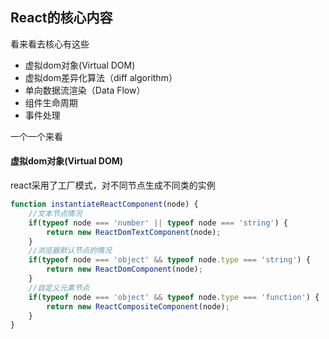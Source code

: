 ## React的核心内容

看来看去核心有这些

* 虚拟dom对象(Virtual DOM)
* 虚拟dom差异化算法（diff algorithm）
* 单向数据流渲染（Data Flow）
* 组件生命周期
* 事件处理

一个一个来看

#### 虚拟dom对象(Virtual DOM)

react采用了工厂模式，对不同节点生成不同类的实例

```javascript
function instantiateReactComponent(node) {
    //文本节点情况
    if(typeof node === 'number' || typeof node === 'string') {
        return new ReactDomTextComponent(node);
    }
    //浏览器默认节点的情况
    if(typeof node === 'object' && typeof node.type === 'string') {
        return new ReactDomComponent(node);
    }
    //自定义元素节点
    if(typeof node === 'object' && typeof node.type === 'function') {
        return new ReactCompositeComponent(node);
    }
}
```

